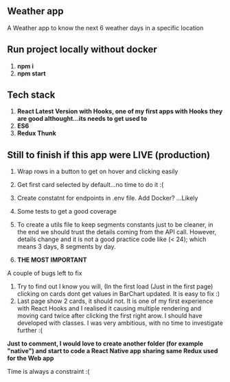 ## Weather app

A Weather app to know the next 6 weather days in a specific location

## Run project locally without docker

1. **npm i**
2. **npm start**


## Tech stack

1. **React Latest Version with Hooks, one of my first apps with Hooks**
   **they are good althought...its needs to get used to**
2. **ES6**
2. **Redux Thunk**

## Still to finish if this app were LIVE (production)

1. Wrap rows in a button to get on hover and clicking easily
2. Get first card selected by default...no time to do it :(
2. Create constatnt for endpoints in .env file. Add Docker? ...Likely
3. Some tests to get a good coverage
4. To create a utils file to keep segments constants just to be cleaner, in the end we should trust the details coming from the API call. However, details change and it is not a good practice code like (< 24); which means 3 days, 8 segments by day.

5. **THE MOST IMPORTANT**

A couple of bugs left to fix

1. Try to find out I know you will, (In the first load (Just in the first page) clicking on cards dont get values in BarChart updated. 
   It is easy to fix :)
2. Last page show 2 cards, it should not. It is one of my first experience with React Hooks and I realised it causing multiple rendering and moving card twice after clicking the first right arow.
I should have developed with classes. I was very ambitious, with no time to investigate further :(

**Just to comment, I would love to create another folder (for example "native") and start to
code a React Native app sharing same Redux used for the Web app**

Time is always a constraint :( 
